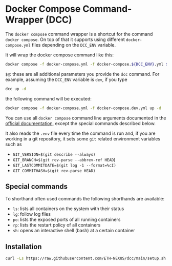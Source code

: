 # Docker Compose Command-Wrapper (DCC)

The `docker compose` command wrapper is a shortcut for the command `docker compose`. On top of that it supports using different `docker-compose.yml` files depending on the `DCC_ENV` variable.

It will wrap the docker compose command like this:

```bash
docker compose -f docker-compose.yml -f docker-compose.${DCC_ENV}.yml $@
```

`$@`: these are all additional parameters you provide the `dcc` command. For example, assuming the `DCC_ENV` variable is `dev`, if you type

```bash
dcc up -d
```

the following command will be executed:

```bash
docker compose -f docker-compose.yml -f docker-compose.dev.yml up -d
```

You can use all `docker compose` command line arguments documented in the [official documentation](https://docs.docker.com/compose/reference/), except the special commands described below.

It also reads the `.env` file every time the command is run and, if you are working in a git repository, it sets some `git` related environment variables such as

- `GIT_VERSION=$(git describe --always)`
- `GIT_BRANCH=$(git rev-parse --abbrev-ref HEAD`)
- `GIT_LASTCOMMITDATE=$(git log -1 --format=%cI)`
- `GIT_COMMITHASH=$(git rev-parse HEAD)`

## Special commands

To shorthand often used commands the following shorthands are available:

- `ls`: lists all containers on the system with their status
- `lg`: follow log files
- `po`: lists the exposed ports of all running containers
- `rp`: lists the restart policy of all containers
- `sh`: opens an interactive shell (bash) at a certain container

## Installation

```bash
curl -Ls https://raw.githubusercontent.com/ETH-NEXUS/dcc/main/setup.sh | sh
```
